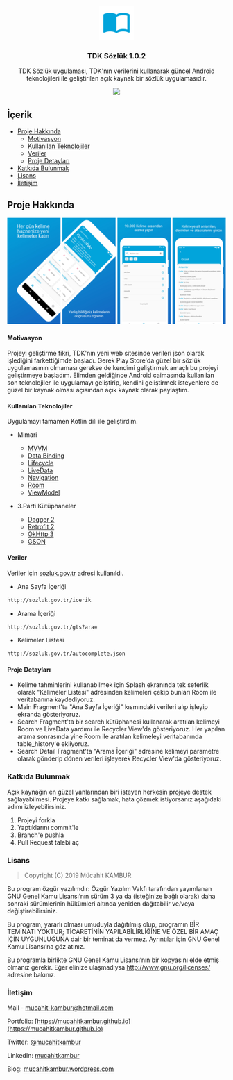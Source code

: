 <p align="center">
  <a href="https://github.com/mucahitkambur/tdk-sozluk">
    <img src="resimler/logo.png" alt="Logo" width="80" height="80">
  </a>

  <h3 align="center">TDK Sözlük 1.0.2</h3>

  <p align="center">
    TDK Sözlük uygulaması, TDK'nın verilerini kullanarak güncel Android teknolojileri ile geliştirilen açık kaynak bir sözlük uygulamasıdır.
    <br />
    </p>
</p>

<p align="center">
    <a href='https://play.google.com/store/apps/details?id=com.mucahitkambur.tdksozluk'>
        <img src='https://play.google.com/intl/en_us/badges/images/generic/en_badge_web_generic.png' height=90px/>
    </a>
</p>    


## İçerik

* [Proje Hakkında](#proje-hakkında)
  * [Motivasyon](#motivasyon) 
  * [Kullanılan Teknolojiler](#kullanılan-teknolojiler)
  * [Veriler](#veriler)
  * [Proje Detayları](#proje-detayları)
* [Katkıda Bulunmak](#katkıda-bulunmak)
* [Lisans](#lisans)
* [İletişim](#iletişim)

## Proje Hakkında

[![Product Name Screen Shot][product-screenshot]]()

#### Motivasyon
Projeyi geliştirme fikri, TDK'nın yeni web sitesinde verileri json olarak işlediğini farkettiğimde başladı. Gerek Play Store'da güzel bir sözlük uygulamasının olmaması gerekse de kendimi geliştirmek amaçlı bu projeyi geliştirmeye başladım. Elimden geldiğince Android caimasında kullanılan son teknolojiler ile uygulamayı geliştirip, kendini geliştirmek isteyenlere de güzel bir kaynak olması açısından açık kaynak olarak paylaştım. 


#### Kullanılan Teknolojiler
Uygulamayı tamamen Kotlin dili ile geliştirdim.

* Mimari
    * [MVVM][0]
    * [Data Binding][1]
    * [Lifecycle][2] 
    * [LiveData][3]
    * [Navigation][4]
    * [Room][5]
    * [ViewModel][6]

* 3.Parti Kütüphaneler
    * [Dagger 2][7]
    * [Retrofit 2][8]
    * [OkHttp 3][9]
    * [GSON][10]

#### Veriler
Veriler için [sozluk.gov.tr](http://sozluk.gov.tr) adresi kullanıldı.

* Ana Sayfa İçeriği
```sh
http://sozluk.gov.tr/icerik
```

* Arama İçeriği
```sh
http://sozluk.gov.tr/gts?ara=
```
* Kelimeler Listesi
```sh
http://sozluk.gov.tr/autocomplete.json
```
#### Proje Detayları
* Kelime tahminlerini kullanabilmek için Splash ekranında tek seferlik olarak "Kelimeler Listesi" adresinden kelimeleri çekip bunları Room ile veritabanına kaydediyoruz.
* Main Fragment'ta "Ana Sayfa İçeriği" kısmındaki verileri alıp işleyip ekranda gösteriyoruz.
* Search Fragment'ta bir search kütüphanesi kullanarak aratılan kelimeyi Room ve LiveData yardımı ile Recycler View'da gösteriyoruz. Her yapılan arama sonrasında yine Room ile aratılan kelimeleyi veritabanında table_history'e ekliyoruz.
* Search Detail Fragment'ta "Arama İçeriği" adresine kelimeyi parametre olarak gönderip dönen verileri işleyerek Recycler View'da gösteriyoruz.

### Katkıda Bulunmak
Açık kaynağın en güzel yanlarından biri isteyen herkesin projeye destek sağlayabilmesi. Projeye katkı sağlamak, hata çözmek istiyorsanız aşağıdaki adımı izleyebilirsiniz.

1. Projeyi forkla
2. Yaptıklarını commit'le
3. Branch'e pushla
4. Pull Request talebi aç

### Lisans

> Copyright (C) 2019 Mücahit KAMBUR

Bu program özgür yazılımdır: Özgür Yazılım Vakfı tarafından yayımlanan GNU
Genel Kamu Lisansı’nın sürüm 3 ya da (isteğinize bağlı olarak) daha sonraki
sürümlerinin hükümleri altında yeniden dağıtabilir ve/veya değiştirebilirsiniz.

Bu program, yararlı olması umuduyla dağıtılmış olup, programın BİR TEMİNATI
YOKTUR; TİCARETİNİN YAPILABİLİRLİĞİNE VE ÖZEL BİR AMAÇ İÇİN UYGUNLUĞUNA dair
bir teminat da vermez. Ayrıntılar için GNU Genel Kamu Lisansı’na göz atınız.

Bu programla birlikte GNU Genel Kamu Lisansı’nın bir kopyasını elde etmiş
olmanız gerekir. Eğer elinize ulaşmadıysa <http://www.gnu.org/licenses/>
adresine bakınız.

### İletişim

Mail - mucahit-kambur@hotmail.com

Portfolio: [https://mucahitkambur.github.io](https://mucahitkambur.github.io)

Twitter: [@mucahitkambur](https://twitter.com/mucahitkambur)

LinkedIn: [mucahitkambur](https://www.linkedin.com/in/mucahitkambur/)

Blog: [mucahitkambur.wordpress.com](https://mucahitkambur.wordpress.com)

[product-screenshot]: resimler/tanitim.jpg

[0]: https://developer.android.com/jetpack/arch/
[1]: https://developer.android.com/topic/libraries/data-binding/
[2]: https://developer.android.com/topic/libraries/architecture/lifecycle
[3]: https://developer.android.com/topic/libraries/architecture/livedata
[4]: https://developer.android.com/topic/libraries/architecture/navigation/
[5]: https://developer.android.com/topic/libraries/architecture/room
[6]: https://developer.android.com/topic/libraries/architecture/viewmodel
[7]: https://dagger.dev/users-guide
[8]: https://square.github.io/retrofit/
[9]: https://square.github.io/okhttp/
[10]: https://github.com/google/gson